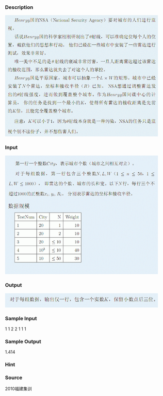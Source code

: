 
### Description
![](/JudgeOnline/upload/201111/1(3).jpg)
### Input
![](/JudgeOnline/upload/201111/2(3).jpg)
### Output
![](/JudgeOnline/upload/201111/3(3).jpg)
### Sample Input
1
1 2 2
1 1 1

### Sample Output
1.414
### Hint

### Source
2010福建集训